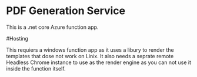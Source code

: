 # PDF Generation Service

This is a .net core Azure function app.

#Hosting

This requiers a windows function app as it uses a libury to render the templates that dose not work on Linix.
It also needs a seprate remote Headless Chrome instance to use as the render engine as you can not use it inside the function itself.